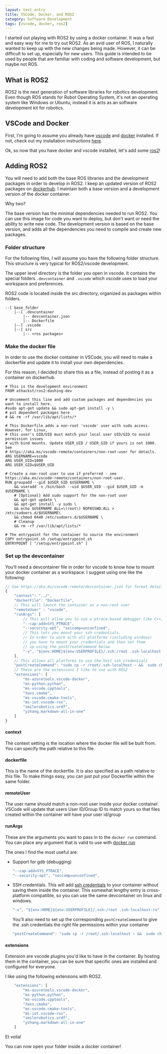 ```yaml
---
layout: text_entry
title: VSCode, Docker, and ROS2
category: Software Development
tags: [vscode, docker, ros2]
---
```


I started out playing with ROS2 by using a docker container.  It was a fast and easy way for me to try out ROS2.  As an avid user of ROS, I naturally wanted to keep up with the new changes being made.  However, it can be difficult to set up, especially for new users.  This guide is intended to be used by people that are familiar with coding and software development, but maybe not ROS.

## What is ROS2

ROS2 is the next generation of software libraries for robotics development.  Even though ROS stands for Robot Operating System, it's not an operating system like Windows or Ubuntu, instead it is acts as an software development kit for robotics.

## VSCode and Docker

First, I'm going to assume you already have [vscode](https://code.visualstudio.com/) and [docker](https://docs.docker.com/install/linux/docker-ce/ubuntu/) installed.  If not, check out my installation instructions [here](/articles/docker_development.html).

Ok, so now that you have docker and vscode installed, let's add some [ros2](https://index.ros.org/doc/ros2/)!

## Adding ROS2

You will need to add both the base ROS libraries and the development packages in order to develop in ROS2.  I keep an updated version of ROS2 packages on [dockerhub](https://hub.docker.com/repository/docker/athackst/ros2).  I maintain both a base version and a development version of the docker container.

Why two?

The base version has the minimal dependencies needed to run ROS2.  You  can use this image for code you want to deploy, but don't want or need the ability to write new code.  The development version is based on the base version, and adds all the dependencies you need to compile and create new packages.

### Folder structure

For the following files, I will assume you have the following folder structure.  This structure is very typical for ROS2/vscode development.  

The upper level directory is the folder you open in vscode.  It contains the special folders `.devcontainer` and `.vscode` which vscode uses to load your workspace and preferences.  

ROS2 code is located inside the src directory, organized as packages within folders.

```text
--[ base_folder
    |--[ .devcontainer
        |-- devcontainer.json
        |-- Dockerfile
    |--[ .vscode
    |--[ src
        |-- <ros packages>
```

### Make the docker file

In order to use the docker container in VSCode, you will need to make a dockerfile and update it to install your own dependencies.

For this reason, I decided to share this as a file, instead of posting it as a container on dockerhub.

```docker
# This is the development environment
FROM athackst/ros2:dashing-dev

# Uncomment this line and add custom packages and dependencies you want to install here.
#sudo apt-get update && sudo apt-get install -y \
# put dependent packages here
# && rm -rf /var/lib/apt/lists/*

# This Dockerfile adds a non-root 'vscode' user with sudo access. However, for Linux,
# this user's GID/UID must match your local user UID/GID to avoid permission issues
# with bind mounts. Update USER_UID / USER_GID if yours is not 1000. See
# https://aka.ms/vscode-remote/containers/non-root-user for details.
ARG USERNAME=vscode
ARG USER_UID=1000
ARG USER_GID=$USER_UID

# Create a non-root user to use if preferred - see https://aka.ms/vscode-remote/containers/non-root-user.
RUN groupadd --gid $USER_GID $USERNAME \
    && useradd -s /bin/bash --uid $USER_UID --gid $USER_GID -m $USERNAME \
    # [Optional] Add sudo support for the non-root user
    && apt-get update \
    && apt-get install -y sudo \
    && echo $USERNAME ALL=\(root\) NOPASSWD:ALL > /etc/sudoers.d/$USERNAME\
    && chmod 0440 /etc/sudoers.d/$USERNAME \
    # Cleanup
    && rm -rf /var/lib/apt/lists/*

# The entrypoint for the container to source the environment
COPY entrypoint.sh /setup/entrypoint.sh
ENTRYPOINT [ "/setup/entrypoint.sh" ]

```

### Set up the devcontainer

You'll need a devcontainer file in order for vscode to know how to mount your docker container as a workspace.  I suggest using one like the following:

```javascript
// See https://aka.ms/vscode-remote/devcontainer.json for format details.
{
    "context": "../",
    "dockerFile": "Dockerfile",
    // This will launch the container as a non-root user
    "remoteUser" : "vscode",
    "runArgs": [
        // This will allow you to use a ptrace-based debugger like C++, Go, and Rust.
        "--cap-add=SYS_PTRACE",
        "--security-opt", "seccomp=unconfined",
        // This lets you mount your ssh credentials.  
        // In order to work with all platforms (including windows)
        // you have to mount your credentials and then set them
        // up using the postCreateCommand below
        "-v", "${env:HOME}${env:USERPROFILE}/.ssh:/root .ssh-localhost:ro"
    ],
    // This allows all platforms to use the host ssh credentials
    "postCreateCommand": "sudo cp -r /root/.ssh-localhost ~ &&  sudo chown -R $(id -u):$(id -g) ~/.ssh-localhost && mv ~  .ssh-localhost ~/.ssh && chmod 700 ~/.ssh && chmod 600 ~  .ssh/*",
    // These are the extensions I like to use with ROS2
    "extensions": [
        "ms-azuretools.vscode-docker",
        "ms-python.python",
        "ms-vscode.cpptools",
        "twxs.cmake",
        "ms-vscode.cmake-tools",
        "ms-iot.vscode-ros",
        "smilerobotics.urdf",
        "yzhang.markdown-all-in-one"
    ]
}
```

#### context

The context setting is the location where the docker file will be built from.  You can specify the path relative to this file.

#### dockerfile

This is the name of the dockerfile.  It is also specified as a path relative to this file.  To make things easy, you can just put your Dockerfile within the same folder.

#### remoteUser

The user name should match a non-root user inside your docker container.  VSCode will update that users User ID/Group ID to match yours so that files created within the container will have your user id/group

#### runArgs

These are the arguments you want to pass in to the `docker run` command.  You can place any argument that is valid to use with [docker run](https://docs.docker.com/engine/reference/commandline/run/)

The ones I find the most useful are:

* Support for gdb (debugging)

    ```javascript
    "--cap-add=SYS_PTRACE",
    "--security-opt", "seccomp=unconfined",
    ```

* SSH credentials.  This will add [ssh credentials](https://code.visualstudio.com/docs/remote/containers#_using-ssh-keys) to your container without saving them inside the container.  This somewhat lengthy entry is cross-platform compatible, so you can use the same devcontainer on linux and windows.

    ```javascript
    "-v", "${env:HOME}${env:USERPROFILE}/.ssh:/root .ssh-localhost:ro"
    ```

    You'll also need to set up the corresponding `postCreateCommand` to give the .ssh credentials the right file permissions within your container

    ```javascript
    "postCreateCommand": "sudo cp -r /root/.ssh-localhost ~ &&  sudo chown -R $(id -u):$(id -g) ~/.ssh-localhost && mv ~  .ssh-localhost ~/.ssh && chmod 700 ~/.ssh && chmod 600 ~  .ssh/*"
    ```

#### extensions

Extension are vscode plugins you'd like to have in the container.  By hosting them in the container, you can be sure that specific ones are installed and configured for everyone.

I like using the following extensions with ROS2.

```javascript
    "extensions": [
        "ms-azuretools.vscode-docker",
        "ms-python.python",
        "ms-vscode.cpptools",
        "twxs.cmake",
        "ms-vscode.cmake-tools",
        "ms-iot.vscode-ros",
        "smilerobotics.urdf",
        "yzhang.markdown-all-in-one"
    ]
```

Et voila!

You can now open your folder inside a docker container!
